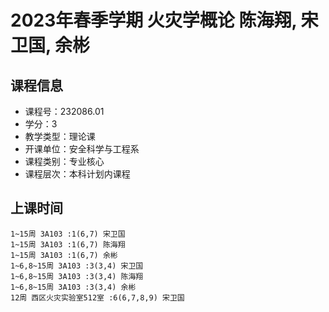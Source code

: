 # 2023年春季学期 火灾学概论 陈海翔, 宋卫国, 余彬






## 课程信息

- 课程号：232086.01
- 学分：3
- 教学类型：理论课
- 开课单位：安全科学与工程系
- 课程类别：专业核心
- 课程层次：本科计划内课程

## 上课时间

```
1~15周 3A103 :1(6,7) 宋卫国
1~15周 3A103 :1(6,7) 陈海翔
1~15周 3A103 :1(6,7) 余彬
1~6,8~15周 3A103 :3(3,4) 宋卫国
1~6,8~15周 3A103 :3(3,4) 陈海翔
1~6,8~15周 3A103 :3(3,4) 余彬
12周 西区火灾实验室512室 :6(6,7,8,9) 宋卫国
```

